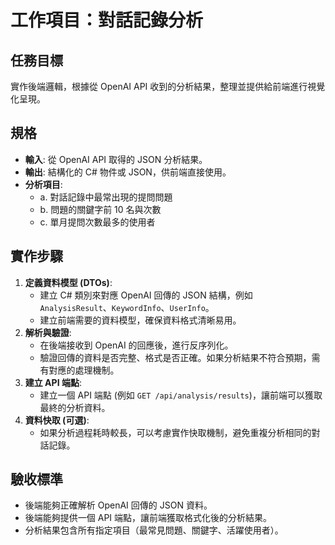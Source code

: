 # 工作項目：對話記錄分析

## 任務目標
實作後端邏輯，根據從 OpenAI API 收到的分析結果，整理並提供給前端進行視覺化呈現。

## 規格
- **輸入**: 從 OpenAI API 取得的 JSON 分析結果。
- **輸出**: 結構化的 C# 物件或 JSON，供前端直接使用。
- **分析項目**:
  - a. 對話記錄中最常出現的提問問題
  - b. 問題的關鍵字前 10 名與次數
  - c. 單月提問次數最多的使用者

## 實作步驟
1.  **定義資料模型 (DTOs)**:
    -   建立 C# 類別來對應 OpenAI 回傳的 JSON 結構，例如 `AnalysisResult`、`KeywordInfo`、`UserInfo`。
    -   建立前端需要的資料模型，確保資料格式清晰易用。
2.  **解析與驗證**:
    -   在後端接收到 OpenAI 的回應後，進行反序列化。
    -   驗證回傳的資料是否完整、格式是否正確。如果分析結果不符合預期，需有對應的處理機制。
3.  **建立 API 端點**:
    -   建立一個 API 端點 (例如 `GET /api/analysis/results`)，讓前端可以獲取最終的分析資料。
4.  **資料快取 (可選)**:
    -   如果分析過程耗時較長，可以考慮實作快取機制，避免重複分析相同的對話記錄。

## 驗收標準
-   後端能夠正確解析 OpenAI 回傳的 JSON 資料。
-   後端能夠提供一個 API 端點，讓前端獲取格式化後的分析結果。
-   分析結果包含所有指定項目（最常見問題、關鍵字、活躍使用者）。
